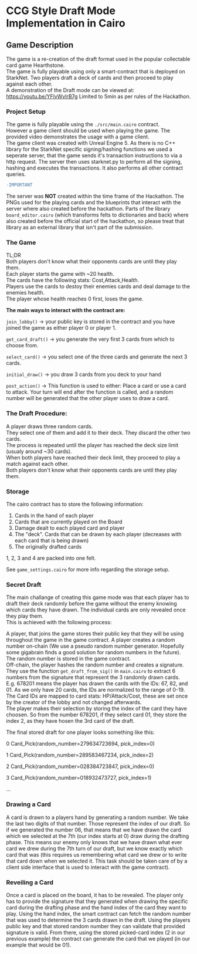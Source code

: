 # CCG Style Draft Mode Implementation in Cairo

## Game Description

The game is a re-creation of the draft format used in the popular collectable card game Hearthstone.</br>
The game is fully playable using only a smart-contract that is deployed on StarkNet.
Two players draft a deck of cards and then proceed to play against each other.</br>
A demonstration of the Draft mode can be viewed at:</br>
https://youtu.be/YFlvWvlrB7g
Limited to 5min as per rules of the Hackathon.

### Project Setup

The game is fully playable using the `./src/main.cairo` contract.</br>
However a game client should be used when playing the game.
The provided video demonstrates the usage with a game client.</br>
The game client was created with Unreal Engine 5. As there is no C++ library for the StarkNet specific signing/hashing functions we used a seperate server, that the game sends it's transaction instructions to via a http request. The server then uses starknet.py to perform all the signing, hashing and executes the transactions. It also performs all other contract queries. </br>
```diff
-IMPORTANT
```
The server was **NOT** created within the time frame of the Hackathon. The PNGs used for the playing cards and the blueprints that interact with the server where also created before the hackathon. Parts of the library `board_editor.cairo` (which transforms felts to dictionaries and back) where also created before the official start of the hackathon, so please treat that library as an external library that isn't part of the submission.

### The Game

TL;DR </br>
Both players don't know what their opponents cards are until they play them. </br>
Each player starts the game with ~20 health.</br>
The cards have the following stats: Cost,Attack,Health.</br>
Players use the cards to destoy their enemies cards and deal damage to the enemies health.</br>
The player whose health reaches 0 first, loses the game.

**The main ways to interact with the contract are:**

`join_lobby()` -> your public key is stored in the contract and you have joined the game as either player 0 or player 1.

`get_card_draft()` -> you generate the very first 3 cards from which to choose from.

`select_card()` -> you select one of the three cards and generate the next 3 cards.

`initial_draw()` -> you draw 3 cards from you deck to your hand

`post_action()` -> This function is used to either: Place a card or use a card to attack. Your turn will end after the function is called, and a random number will be generated that the other player uses to draw a card.

### The Draft Procedure:

A player draws three random cards. </br>
They select one of them and add it to their deck. They discard the other two cards.</br>
The process is repeated until the player has reached the deck size limit (usualy around ~30 cards).</br>
When both players have reached their deck limit, they proceed to play a match against each other.</br>
Both players don't know what their opponents cards are until they play them.

### Storage

The cairo contract has to store the following information:</br>
1) Cards in the hand of each player
2) Cards that are currently played on the Board
3) Damage dealt to each played card and player
4) The "deck". Cards that can be drawn by each player (decreases with each card that is being drawn)
5) The originally drafted cards

1, 2, 3 and 4 are packed into one felt.

See `game_settings.cairo` for more info regarding the storage setup.

### Secret Draft

The main challange of creating this game mode was that each player has to draft their deck randomly before the game without the enemy knowing which cards they have drawn. The individual cards are only revealed once they play them. </br>
This is achieved with the following process:</br>

A player, that joins the game stores their public key that they will be using throughout the game in the game contract.
A player creates a random number on-chain (We use a pseudo random number generator. Hopefully some gigabrain finds a good solution for random numbers in the future).<br>
The random number is stored in the game contract.</br>
Off-chain, the player hashes the random number and creates a signature.</br>
They use the function `get_draft_from_sig()` in `main.cairo` to extract 6 numbers from the signature that represent the 3 randomly drawn cards.</br>
E.g. 678201 means the player has drawn the cards with the IDs: 67, 82, and 01. As we only have 20 cards, the IDs are normalized to the range of 0-19.</br>
The Card IDs are mapped to card stats: HP/Attack/Cost, these are set once by the creator of the lobby and not changed afterwards.</br>
The player makes their selection by storing the index of the card they have choosen. So from the number 678201, if they select card 01, they store the index 2, as they have hosen the 3rd card of the draft.</br>

The final stored draft for one player looks something like this:

0 Card_Pick(random_number=279634723694, pick_index=0)

1 Card_Pick(random_number=289583467234, pick_index=2)

2 Card_Pick(random_number=028384723847, pick_index=0)

3 Card_Pick(random_number=018932473727, pick_index=1)

...

### Drawing a Card

A card is drawn to a players hand by generating a random number. We take the last two digits of that number. Those represent the index of our draft.
So if we generated the number 06, that means that we have drawn the card which we selected at the 7th (our index starts at 0) draw during the drafting phase. 
This means our enemy only knows that we have drawn what ever card we drew during the 7th turn of our draft, but we know exactly which card that was (this requires us remembering what card we drew or to write that card down when we selected it. This task should be taken care of by a client side interface that is used to interact with the game contract).

### Reveiling a Card

Once a card is placed on the board, it has to be revealed. The player only has to provide the signature that they generated when drawing the specific card during the drafting phase and the hand index of the card they want to play. Using the hand index, the smart contract can fetch the random number that was used to determine the 3 cards drawn in the draft. Using the players public key and that stored random number they can validate that provided signature is valid. From there, using the stored picked-card index (2 in our previous example) the contract can generate the card that we played (in our example that would be 01). 
